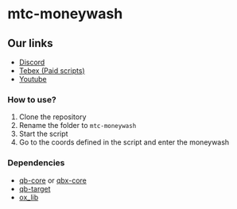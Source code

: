 # mtc-moneywash

## Our links
- [Discord](https://discord.gg/APFHf9hhkG)
- [Tebex (Paid scripts)](https://mtc.tebex.io/)
- [Youtube](https://www.youtube.com/watch?v=UQkVKcMlWBg)

### How to use?

1. Clone the repository
2. Rename the folder to `mtc-moneywash`
3. Start the script
4. Go to the coords defined in the script and enter the moneywash

### Dependencies

- [qb-core](https://github.com/qbcore-framework/qb-core) or [qbx-core](https://github.com/Qbox-project/qbx-core)
- [qb-target](https://github.com/qbcore-framework/qb-target)
- [ox_lib](https://github.com/overextended/ox_lib/releases)
